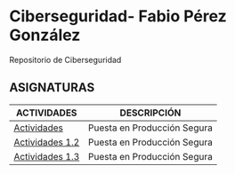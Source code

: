 # Ciberseguridad- Fabio Pérez González

Repositorio de Ciberseguridad

## ASIGNATURAS
|ACTIVIDADES|DESCRIPCIÓN|
|-----------|-----------|
|[Actividades](PPS/EJERCICIOS.md) | Puesta en Producción Segura  |
|[Actividades 1.2](PPS/EJERCICIOS.md) | Puesta en Producción Segura  |
|[Actividades 1.3](PPS/EJERCICIOS.md) | Puesta en Producción Segura  |
